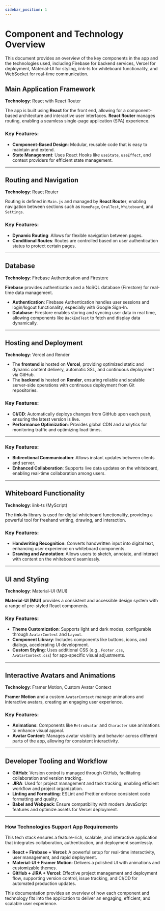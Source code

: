 ```yaml
---
sidebar_position: 1
---
```


# Component and Technology Overview

This document provides an overview of the key components in the app and the technologies used, including Firebase for backend services, Vercel for deployment, Material-UI for styling, iink-ts for whiteboard functionality, and WebSocket for real-time communication.

## Main Application Framework

**Technology**: React with React Router

The app is built using **React** for the front end, allowing for a component-based architecture and interactive user interfaces. **React Router** manages routing, enabling a seamless single-page application (SPA) experience.

### Key Features:
- **Component-Based Design**: Modular, reusable code that is easy to maintain and extend.
- **State Management**: Uses React Hooks like `useState`, `useEffect`, and context providers for efficient state management.

---

## Routing and Navigation

**Technology**: React Router

Routing is defined in `Main.js` and managed by **React Router**, enabling navigation between sections such as `HomePage`, `OralTest`, `Whiteboard`, and `Settings`.

### Key Features:
- **Dynamic Routing**: Allows for flexible navigation between pages.
- **Conditional Routes**: Routes are controlled based on user authentication status to protect certain pages.

---

## Database

**Technology**: Firebase Authentication and Firestore

**Firebase** provides authentication and a NoSQL database (Firestore) for real-time data management.

- **Authentication**: Firebase Authentication handles user sessions and login/logout functionality, especially with Google Sign-In.
- **Database**: Firestore enables storing and syncing user data in real time, allowing components like `BackEndTest` to fetch and display data dynamically.

---


## Hosting and Deployment

**Technology**: Vercel and Render

- The **frontend** is hosted on **Vercel**, providing optimized static and dynamic content delivery, automatic SSL, and continuous deployment via GitHub.
- The **backend** is hosted on **Render**, ensuring reliable and scalable server-side operations with continuous deployment from Git repositories.


### Key Features:
- **CI/CD**: Automatically deploys changes from GitHub upon each push, ensuring the latest version is live.
- **Performance Optimization**: Provides global CDN and analytics for monitoring traffic and optimizing load times.

---

### Key Features:
- **Bidirectional Communication**: Allows instant updates between clients and server.
- **Enhanced Collaboration**: Supports live data updates on the whiteboard, enabling real-time collaboration among users.

---

## Whiteboard Functionality

**Technology**: iink-ts (MyScript)

The **iink-ts** library is used for digital whiteboard functionality, providing a powerful tool for freehand writing, drawing, and interaction.

### Key Features:
- **Handwriting Recognition**: Converts handwritten input into digital text, enhancing user experience on whiteboard components.
- **Drawing and Annotation**: Allows users to sketch, annotate, and interact with content on the whiteboard seamlessly.

---

## UI and Styling

**Technology**: Material-UI (MUI)

**Material-UI (MUI)** provides a consistent and accessible design system with a range of pre-styled React components.

### Key Features:
- **Theme Customization**: Supports light and dark modes, configurable through `AvatarContext` and `Layout`.
- **Component Library**: Includes components like buttons, icons, and dialogs, accelerating UI development.
- **Custom Styling**: Uses additional CSS (e.g., `Footer.css`, `AvatarContext.css`) for app-specific visual adjustments.

---

## Interactive Avatars and Animations

**Technology**: Framer Motion, Custom Avatar Context

**Framer Motion** and a custom `AvatarContext` manage animations and interactive avatars, creating an engaging user experience.

### Key Features:
- **Animations**: Components like `RetroAvatar` and `Character` use animations to enhance visual appeal.
- **Avatar Context**: Manages avatar visibility and behavior across different parts of the app, allowing for consistent interactivity.

---

## Developer Tooling and Workflow

- **GitHub**: Version control is managed through GitHub, facilitating collaboration and version tracking.
- **JIRA**: Used for project management and task tracking, enabling efficient workflow and project organization.
- **Linting and Formatting**: ESLint and Prettier enforce consistent code formatting and quality.
- **Babel and Webpack**: Ensure compatibility with modern JavaScript features and optimize assets for Vercel deployment.

---

### How Technologies Support App Requirements

This tech stack ensures a feature-rich, scalable, and interactive application that integrates collaboration, authentication, and deployment seamlessly.

- **React + Firebase + Vercel**: A powerful setup for real-time interactivity, user management, and rapid deployment.
- **Material-UI + Framer Motion**: Delivers a polished UI with animations and customizable themes.
- **GitHub + JIRA + Vercel**: Effective project management and deployment flow, supporting version control, issue tracking, and CI/CD for automated production updates.

This documentation provides an overview of how each component and technology fits into the application to deliver an engaging, efficient, and scalable user experience.
